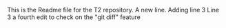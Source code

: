 This is the Readme file for the T2 repository.
A new line.
Adding line 3 Line 3
a fourth edit to check on the "git diff" feature

